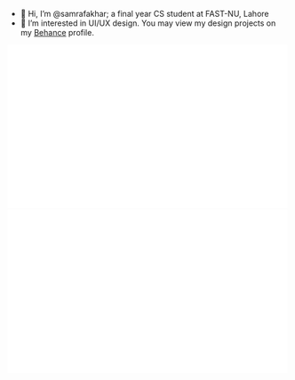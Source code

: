 - 👋 Hi, I’m @samrafakhar; a final year CS student at FAST-NU, Lahore
- 👀 I’m interested in UI/UX design. You may view my design projects on my [Behance](https://www.behance.net/samra_fakhar) profile.

![](https://github.com/samrafakhar/github-stats/blob/master/generated/languages.svg)
![](https://github.com/samrafakhar/github-stats/blob/master/generated/overview.svg)

<!---
samrafakhar/samrafakhar is a ✨ special ✨ repository because its `README.md` (this file) appears on your GitHub profile.
You can click the Preview link to take a look at your changes.
--->
